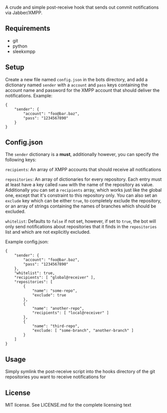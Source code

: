 A crude and simple post-receive hook that sends out commit notifications via Jabber/XMPP.

## Requirements
  * git
  * python
  * sleekxmpp

## Setup
Create a new file named `config.json` in the bots directory, and add a dictionary named `sender` with a `account` and `pass` keys containing the account name and password for the XMPP account that should deliver the notifications. Example:

	{
		"sender": {
			"account": "foo@bar.baz",
			"pass": "1234567890"
		}
	}
	
## Config.json
The `sender` dictionary is a **must**, additionally however, you can specify the following keys:

`recipients`: An array of XMPP accounts that should receive all notifications

`repositories`: An array of dictionaries for every repository. Each entry must at least have a key called `name` with the name of the repository as value. Additionally you can set a `recipients` array, which works just like the global one, except that it's constraint to this repository only. You can also set an `exclude` key which can be either `true`, to completely exclude the repository, or an array of strings containing the names of branches which should be excluded.

`whitelist`: Defaults to `false` if not set, however, if set to `true`, the bot will only send notifications about repositories that it finds in the `repositories` list and which are not explicitly excluded.

Example config.json:

	{
		"sender": {
			"account": "foo@bar.baz",
			"pass": "1234567890"
		},
		"whitelist": true,
		"recipients": [ "global@receiver" ],
		"repositories": [
			{
				"name": "some-repo",
				"exclude": true
			},
			{
				"name": "another-repo",
				"recipients": [ "local@receiver" ]
			},
			{
				"name": "third-repo",
				"exclude: [ "some-branch", "another-branch" ]
			}
		]
	}

## Usage
Simply symlink the post-receive script into the hooks directory of the git repositories you want to receive notifications for
	
## License
MIT license. See LICENSE.md for the complete licensing text